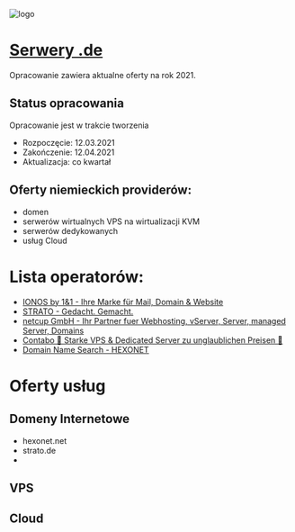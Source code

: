 ![logo](https://logo.serwery.de/2/cover.png)

# [Serwery .de](https://www.serwery.de/)

Opracowanie zawiera aktualne oferty na rok 2021.

## Status opracowania

Opracowanie jest w trakcie tworzenia
+ Rozpoczęcie: 12.03.2021
+ Zakończenie: 12.04.2021
+ Aktualizacja: co kwartał

## Oferty niemieckich providerów:
  + domen
  + serwerów wirtualnych VPS na wirtualizacji KVM
  + serwerów dedykowanych
  + usług Cloud


# Lista operatorów:

+ [IONOS by 1&1 - Ihre Marke für Mail, Domain & Website](https://www.ionos.de)
+ [STRATO - Gedacht. Gemacht.](https://www.strato.de/)
+ [netcup GmbH - Ihr Partner fuer Webhosting, vServer, Server, managed Server, Domains](https://www.netcup.de/)
+ [Contabo 🥇 Starke VPS & Dedicated Server zu unglaublichen Preisen 🥇](https://contabo.com/de/)
+ [Domain Name Search - HEXONET](https://www.hexonet.net/)



# Oferty usług

## Domeny Internetowe
+ hexonet.net
+ strato.de
+ 

## VPS


## Cloud
